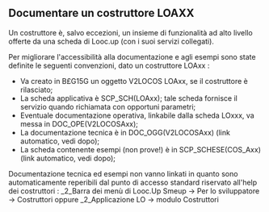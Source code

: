 ## Documentare un costruttore LOAXX
Un costruttore è, salvo eccezioni, un insieme di funzionalità ad alto livello offerte da una scheda di Looc.up (con i suoi servizi collegati).

Per migliorare l'accessibilità alla documentazione e agli esempi sono state definite le seguenti convenzioni, dato un costruttore LOAxx : 

- Va creato in B£G15G un oggetto V2LOCOS LOAxx, se il costruttore è rilasciato;
- La scheda applicativa è SCP_SCH(LOAxx); tale scheda fornisce il servizio quando richiamata con opportuni parametri;
- Eventuale documentazione operativa, linkabile dalla scheda LOxxx, va messa in DOC_OPE(V2LOCOSAxx);
- La documentazione tecnica è in DOC_OGG(V2LOCOSAxx) (link automatico, vedi dopo);
- La scheda contenente esempi (non prove!) è in SCP_SCHESE(COS_Axx) (link automatico, vedi dopo);


Documentazione tecnica ed esempi non vanno linkati in quanto sono automaticamente reperibili dal punto di accesso standard riservato all'help dei costruttori : 
_2_Barra dei menù di Looc.Up Smeup -> Per lo sviluppatore -> Costruttori
oppure
_2_Applicazione LO -> modulo Costruttori
